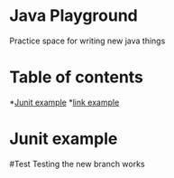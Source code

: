 # Java Playground

Practice space for writing new java things

# Table of contents

*[Junit example](#junit-example)
*[link example](https://google.co.uk)

# Junit example

#Test
Testing the new branch works